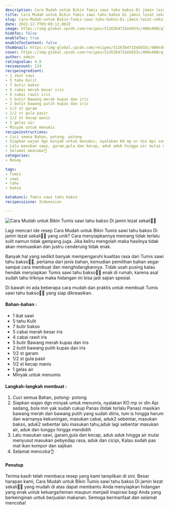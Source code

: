 ```yaml
---
description: Cara Mudah untuk Bikin Tumis sawi tahu bakso Di jamin lezat sekali"
title: Cara Mudah untuk Bikin Tumis sawi tahu bakso Di jamin lezat sekali
slug: Cara-Mudah-untuk-Bikin-Tumis-sawi-tahu-bakso-Di-jamin-lezat-sekali
date: 2022-12-7T03:09:12.063Z
image: https://img-global.cpcdn.com/recipes/51263b4732eb933c/400x400cq70/photo.jpg
hideToc: false
enableToc: true
enableTocContent: false
thumbnail: https://img-global.cpcdn.com/recipes/51263b4732eb933c/400x400cq70/photo.jpg
cover: https://img-global.cpcdn.com/recipes/51263b4732eb933c/400x400cq70/photo.jpg
author: admin
ratingvalue: 4.8
reviewcount: 124
recipeingredient:
- 1 ikat sawi
- 5 tahu Kulit
- 7 butir bakso
- 5 cabai merah besar iris
- 4 cabai rawit iris
- 5 butir Bawang merah kupas dan iris
- 2 butit bawang putih kupas dan iris
- 1/2 st garam
- 1/2 st gula pasir
- 1/2 st kecap manis
- 1 gelas air
- Minyak untuk menumis
recipeinstructions:
- Cuci semua Bahan, potong- potong
- Siapkan wajan dgn minyak untuk menumis, nyalakan KO mp or din Api sedang, bola min yak sudah cukup Panas (tidak terlalu Panas) masikan bawang merah dan bawang putih yang sudah diiris, tum is hingga harum dan warnanya kekuningan, masukan cabai, aduk2 sebentar, masukan bakso, aduk2 sebentar lalu masukan tahu,aduk lagi sebentar masukan air, aduk dan tunggu hingga mendidih
- Lalu masukan sawi, garam,gula dan kecap, aduk aduk hingga air mulai menyusut masukan pebyedap rasa, aduk dan cicipi, Kalau sudah pas mat ikan kompor dan sajikan
- Selamat mencoba👌
categories:
- Resep

tags:
- Tumis
- sawi
- tahu
- bakso

katakunci: Tumis sawi tahu bakso
recipecuisine: Indonesian

---
```


![Cara Mudah untuk Bikin Tumis sawi tahu bakso Di jamin lezat sekali👩‍🍳](https://img-global.cpcdn.com/recipes/51263b4732eb933c/400x400cq70/photo.jpg)

Lagi mencari ide resep Cara Mudah untuk Bikin Tumis sawi tahu bakso Di jamin lezat sekali👩‍🍳 yang unik? Cara menyiapkannya memang tidak terlalu sulit namun tidak gampang juga. Jika keliru mengolah maka hasilnya tidak akan memuaskan dan justru cenderung tidak enak.

Banyak hal yang sedikit banyak mempengaruhi kualitas rasa dari Tumis sawi tahu bakso👩‍🍳, pertama dari jenis bahan, kemudian pemilihan bahan segar sampai cara membuat dan menghidangkannya. Tidak usah pusing kalau hendak menyiapkan Tumis sawi tahu bakso👩‍🍳 enak di rumah, karena asal sudah tahu triknya maka hidangan ini bisa jadi sajian spesial.

Di bawah ini ada beberapa cara mudah dan praktis untuk membuat Tumis sawi tahu bakso👩‍🍳 yang siap dikreasikan.

<!--inarticleads1-->

#### Bahan-bahan :

- 1 ikat sawi
- 5 tahu Kulit
- 7 butir bakso
- 5 cabai merah besar iris
- 4 cabai rawit iris
- 5 butir Bawang merah kupas dan iris
- 2 butit bawang putih kupas dan iris
- 1/2 st garam
- 1/2 st gula pasir
- 1/2 st kecap manis
- 1 gelas air
- Minyak untuk menumis

<!--inarticleads2-->

#### Langkah-langkah membuat :

1. Cuci semua Bahan, potong- potong
1. Siapkan wajan dgn minyak untuk menumis, nyalakan KO mp or din Api sedang, bola min yak sudah cukup Panas (tidak terlalu Panas) masikan bawang merah dan bawang putih yang sudah diiris, tum is hingga harum dan warnanya kekuningan, masukan cabai, aduk2 sebentar, masukan bakso, aduk2 sebentar lalu masukan tahu,aduk lagi sebentar masukan air, aduk dan tunggu hingga mendidih
1. Lalu masukan sawi, garam,gula dan kecap, aduk aduk hingga air mulai menyusut masukan pebyedap rasa, aduk dan cicipi, Kalau sudah pas mat ikan kompor dan sajikan
1. Selamat mencoba👌

#### Penutup

Terima kasih telah membaca resep yang kami tampilkan di sini. Besar harapan kami, Cara Mudah untuk Bikin Tumis sawi tahu bakso Di jamin lezat sekali👩‍🍳 yang mudah di atas dapat membantu Anda menyiapkan hidangan yang enak untuk keluarga/teman maupun menjadi inspirasi bagi Anda yang berkeinginan untuk berjualan makanan. Semoga bermanfaat dan selamat mencoba!